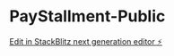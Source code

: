 # PayStallment-Public

[Edit in StackBlitz next generation editor ⚡️](https://stackblitz.com/~/github.com/wadetilly/PayStallment-Public)